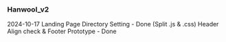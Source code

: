 ### Hanwool_v2

2024-10-17
Landing Page Directory Setting - Done (Split .js & .css)
Header Align check & Footer Prototype - Done